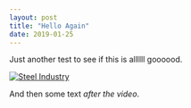 ```yaml
---
layout: post
title: "Hello Again"
date: 2019-01-25
---
```


Just another test to see if this is allllll goooood.

[![Steel Industry](http://img.youtube.com/vi/_hlfqggGOZw/0.jpg)](http://www.youtube.com/watch?v=_hlfqggGOZw)

And then some text *after the video*.
